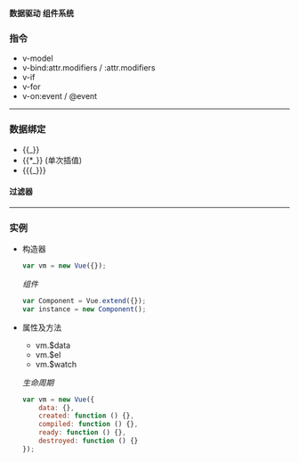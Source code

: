 __数据驱动__ __组件系统__

### 指令 ###
+ v-model
+ v-bind:attr.modifiers / :attr.modifiers
+ v-if
+ v-for
+ v-on:event / @event

***

### 数据绑定 ###
+ {{_}}
+ {{*_}} (单次插值)
+ {{{_}}}

#### 过滤器 ####    

***

### 实例 ###
+ 构造器

    ```javascript
    var vm = new Vue({});
    ```

    _组件_
    ```javascript
    var Component = Vue.extend({});
    var instance = new Component();
    ```

+ 属性及方法
    + vm.$data
    + vm.$el
    + vm.$watch

    _生命周期_
    ```javascript
    var vm = new Vue({
        data: {},
        created: function () {},
        compiled: function () {},
        ready: function () {},
        destroyed: function () {}
    });
    ```